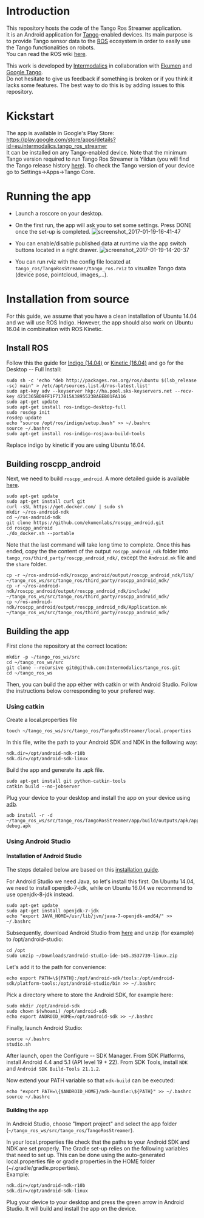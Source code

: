 # Introduction
This repository hosts the code of the Tango Ros Streamer application.  
It is an Android application for [Tango](https://get.google.com/tango/)-enabled devices.
Its main purpose is to provide Tango sensor data to the [ROS](http://wiki.ros.org/) ecosystem in order to easily use the Tango functionalities on robots.  
You can read the ROS wiki [here](http://wiki.ros.org/tango_ros_streamer).

This work is developed by [Intermodalics](http://www.intermodalics.eu/) in collaboration with [Ekumen](http://www.ekumenlabs.com/) and [Google Tango](https://get.google.com/tango/).  
Do not hesitate to give us feedback if something is broken or if you think it lacks some features. The best way to do this is by adding issues to this repository.

# Kickstart
The app is available in Google's Play Store: https://play.google.com/store/apps/details?id=eu.intermodalics.tango_ros_streamer  
It can be installed on any Tango-enabled device. Note that the minimum Tango version required to run Tango Ros Streamer is Yildun (you will find the Tango release history [here](https://developers.google.com/tango/release-notes)). To check the Tango version of your device go to Settings->Apps->Tango Core. 

# Running the app

* Launch a roscore on your desktop.

* On the first run, the app will ask you to set some settings. Press DONE once the set-up is completed.
![screenshot_2017-01-19-16-41-47](https://cloud.githubusercontent.com/assets/12640723/22114676/a08ee398-de6a-11e6-84b3-4c72d7398942.png)

* You can enable/disable published data at runtime via the app switch buttons located in a right drawer.
![screenshot_2017-01-19-14-20-37](https://cloud.githubusercontent.com/assets/12640723/22108292/b9b1990a-de52-11e6-9426-0662b9b1cd65.png)

* You can run rviz with the config file located at ```tango_ros/TangoRosStreamer/tango_ros.rviz``` to visualize Tango data (device pose, pointcloud, images,...).

# Installation from source
For this guide, we assume that you have a clean installation of Ubuntu 14.04 and we will use ROS Indigo. However, the app should also work on Ubuntu 16.04 in combination with ROS Kinetic.

## Install ROS
Follow this the guide for [Indigo (14.04)](http://wiki.ros.org/indigo/Installation/Ubuntu) or [Kinetic (16.04)](http://wiki.ros.org/kinetic/Installation/Ubuntu) and go for the Desktop -- Full Install:

```
sudo sh -c 'echo "deb http://packages.ros.org/ros/ubuntu $(lsb_release -sc) main" > /etc/apt/sources.list.d/ros-latest.list'
sudo apt-key adv --keyserver hkp://ha.pool.sks-keyservers.net --recv-key 421C365BD9FF1F717815A3895523BAEEB01FA116
sudo apt-get update
sudo apt-get install ros-indigo-desktop-full
sudo rosdep init
rosdep update
echo "source /opt/ros/indigo/setup.bash" >> ~/.bashrc
source ~/.bashrc
sudo apt-get install ros-indigo-rosjava-build-tools
```
Replace indigo by kinetic if you are using Ubuntu 16.04.

## Building roscpp_android
Next, we need to build ```roscpp_android```. A more detailed guide is available [here](http://wiki.ros.org/android_ndk/Tutorials/BuildingNativeROSPackages).

```
sudo apt-get update
sudo apt-get install curl git
curl -sSL https://get.docker.com/ | sudo sh
mkdir ~/ros-android-ndk
cd ~/ros-android-ndk
git clone https://github.com/ekumenlabs/roscpp_android.git
cd roscpp_android
./do_docker.sh --portable
```

Note that the last command will take long time to complete. Once this has ended, copy the the content of the output ```roscpp_android_ndk``` folder into ```tango_ros/third_party/roscpp_android_ndk/```, except the ```Android.mk``` file and the ```share``` folder.

```
cp -r ~/ros-android-ndk/roscpp_android/output/roscpp_android_ndk/lib/ ~/tango_ros_ws/src/tango_ros/third_party/roscpp_android_ndk/
cp -r ~/ros-android-ndk/roscpp_android/output/roscpp_android_ndk/include/ ~/tango_ros_ws/src/tango_ros/third_party/roscpp_android_ndk/
cp ~/ros-android-ndk/roscpp_android/output/roscpp_android_ndk/Application.mk ~/tango_ros_ws/src/tango_ros/third_party/roscpp_android_ndk/
```

## Building the app
First clone the repository at the correct location:
```
mkdir -p ~/tango_ros_ws/src
cd ~/tango_ros_ws/src
git clone --recursive git@github.com:Intermodalics/tango_ros.git
cd ~/tango_ros_ws
```  
Then, you can build the app either with catkin or with Android Studio. Follow the instructions below corresponding to your prefered way.

### Using catkin

Create a local.properties file
```
touch ~/tango_ros_ws/src/tango_ros/TangoRosStreamer/local.properties
```
In this file, write the path to your Android SDK and NDK in the following way:
```
ndk.dir=/opt/android-ndk-r10b
sdk.dir=/opt/android-sdk-linux
```

Build the app and generate its .apk file.
```
sudo apt-get install git python-catkin-tools
catkin build --no-jobserver
``` 

Plug your device to your desktop and install the app on your device using [adb](http://developer.android.com/studio/command-line/adb.html).
```
adb install -r -d ~/tango_ros_ws/src/tango_ros/TangoRosStreamer/app/build/outputs/apk/app-debug.apk
```

### Using Android Studio

#### Installation of Android Studio
The steps detailed below are based on this [installation guide](http://wiki.ros.org/android/kinetic/Android%20Studio/Download).

For Android Studio we need Java, so let's install this first. On Ubuntu 14.04, we need to install openjdk-7-jdk, while on Ubuntu 16.04 we recommend to use openjdk-8-jdk instead.
```
sudo apt-get update
sudo apt-get install openjdk-7-jdk
echo "export JAVA_HOME=/usr/lib/jvm/java-7-openjdk-amd64/" >> ~/.bashrc
```

Subsequently, download Android Studio from [here](https://developer.android.com/studio/index.html) and unzip (for example) to /opt/android-studio:

```
cd /opt
sudo unzip ~/Downloads/android-studio-ide-145.3537739-linux.zip
```

Let's add it to the path for convenience:
```
echo export PATH=\${PATH}:/opt/android-sdk/tools:/opt/android-sdk/platform-tools:/opt/android-studio/bin >> ~/.bashrc
```

Pick a directory where to store the Android SDK, for example here:
```
sudo mkdir /opt/android-sdk
sudo chown $(whoami) /opt/android-sdk
echo export ANDROID_HOME=/opt/android-sdk >> ~/.bashrc
```

Finally, launch Android Studio:
```
source ~/.bashrc
studio.sh
```

After launch, open the Configure -- SDK Manager. From SDK Platforms, install Android 4.4 and 5.1 (API level 19 + 22). From SDK Tools, install `NDK` and `Android SDK Build-Tools 21.1.2`. 

Now extend your PATH variable so that ```ndk-build``` can be executed:
```
echo "export PATH=\{$ANDROID_HOME}/ndk-bundle:\${PATH}" >> ~/.bashrc
source ~/.bashrc
```

#### Building the app
In Android Studio, choose "Import project" and select the app folder (```~/tango_ros_ws/src/tango_ros/TangoRosStreamer```). 

In your local.properties file check that the paths to your Android SDK and NDK are set properly. The Gradle set-up relies on the following variables that need to set up. This can be done using the auto-generated local.properties file or gradle properties in the HOME folder (~/.gradle/gradle.properties).  
Example:
```
ndk.dir=/opt/android-ndk-r10b
sdk.dir=/opt/android-sdk-linux
```

Plug your device to your desktop and press the green arrow in Android Studio. It will build and install the app on the device.
